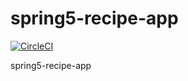 # spring5-recipe-app

[![CircleCI](https://circleci.com/gh/Shulander/spring5-recipe-app.svg?style=svg)](https://circleci.com/gh/Shulander/spring5-recipe-app)

spring5-recipe-app
